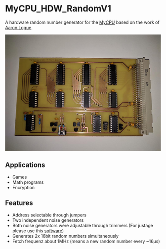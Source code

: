 # MyCPU_HDW_RandomV1
A hardware random number generator for the [MyCPU](http://www.mycpu.eu/) based on the work of [Aaron Logue](http://www.cryogenius.com/hardware/rng/).

![Picture of the prototype](/prototype.jpg?raw=true "The first prototype")

## Applications
* Games
* Math programs
* Encryption

## Features
* Address selectable through jumpers
* Two independent noise generators
* Both noise generators were adjustable through trimmers (For justage please use this [software](/hist_prg))
* Generates 2x 16bit random numbers simultaneously
* Fetch frequenz about 1MHz (means a new random number every ~16µs)

